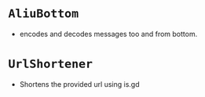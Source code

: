 # `AliuBottom`
 - encodes and decodes messages too and from bottom.
# `UrlShortener`
 - Shortens the provided url using is.gd
